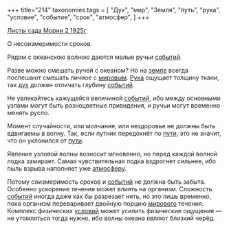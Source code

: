 +++
title="214"
taxonomies.tags = [
 "Дух",
 "мир",
 "Земля",
 "путь",
 "рука",
 "условие",
 "событие",
 "срок",
 "атмосфер",
]
+++

[Листы сада Мории 2 1925г](/agni/1925)

О несоизмеримости сроков.   

Рядом с океанскою волною даются малые ручьи [событий](/tags/событие).   

Разве можно смешать ручей с океаном? Но на [земле](/tags/Земля) всегда поспешают смешать личное с [мировым](/tags/[мир](/tags/мир)). [Рука](/tags/рука) ощущает толщину ткани, так [дух](/tags/Дух) должен отличать глубину [событий](/tags/событие).   

Не увлекайтесь кажущейся величиной [событий](/tags/событие), ибо между основными узлами могут быть разноцветные привидения, и ручьи могут временно менять русло.   

Момент случайности, или молчание, или нездоровье не должны быть вдвигаемы в волну. Так, если путник передохнёт по [пути](/tags/путь), это не значит, что он уклонился от [пути](/tags/путь).   

Явление узловой волны возносит мгновенно, но перед каждой волной лодка замирает. Самая чувствительная лодка вздрогнет сильнее, ибо пыль взрыва наполняет уже [атмосферу](/tags/атмосфер).   

Потому соизмеримость сроков и [событий](/tags/событие) не должна быть забыта. Особенно ускорение течения может влиять на организм. Сложность [событий](/tags/событие) иногда даже как бы разрезает нить, но это лишь временно, пока организм переваривает двойную порцию [мирового](/tags/мир) течения. Комплекс физических [условий](/tags/условие) может усилить физические ощущения — не утомляться тогда нужно, ибо волны океана являют близкий черёд.   

